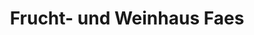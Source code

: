 ---
title: "Frucht- und Weinhaus Faes"
url: /berchtesgaden/frucht-und-weinhaus-faes/
shop: Gemüse & Obst
---